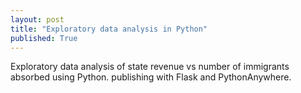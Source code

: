 ```yaml
---
layout: post
title: "Exploratory data analysis in Python"
published: True
---
```


Exploratory data analysis of state revenue vs number of immigrants absorbed using Python. publishing with Flask and PythonAnywhere.

